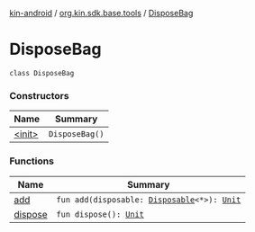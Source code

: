 [kin-android](../../index.md) / [org.kin.sdk.base.tools](../index.md) / [DisposeBag](./index.md)

# DisposeBag

`class DisposeBag`

### Constructors

| Name | Summary |
|---|---|
| [&lt;init&gt;](-init-.md) | `DisposeBag()` |

### Functions

| Name | Summary |
|---|---|
| [add](add.md) | `fun add(disposable: `[`Disposable`](../-disposable/index.md)`<*>): `[`Unit`](https://kotlinlang.org/api/latest/jvm/stdlib/kotlin/-unit/index.html) |
| [dispose](dispose.md) | `fun dispose(): `[`Unit`](https://kotlinlang.org/api/latest/jvm/stdlib/kotlin/-unit/index.html) |
